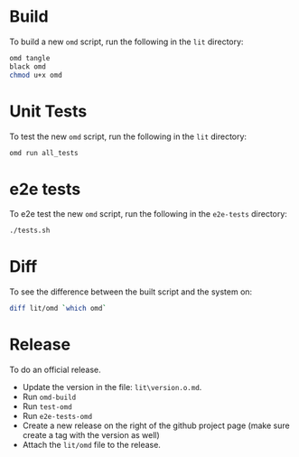 # Build

To build a new `omd` script, run the following in the `lit` directory:

```bash {name=build-omd dir=lit menu=true}
omd tangle
black omd
chmod u+x omd
```

# Unit Tests
To test the new `omd` script, run the following in the `lit` directory:

```bash {name=test-omd dir=lit menu=true}
omd run all_tests
```

# e2e tests

To e2e test the new `omd` script, run the following in the `e2e-tests` directory:

```bash {name=e2e-tests-omd dir=e2e-tests menu=true}
./tests.sh
```

# Diff

To see the difference between the built script and the system on:

```bash {name=diff menu=true}
diff lit/omd `which omd`
```

# Release

To do an official release.

- Update the version in the file: `lit\version.o.md`.
- Run `omd-build`
- Run `test-omd`
- Run `e2e-tests-omd`
- Create a new release on the right of the github project page (make sure create a tag with the version as well)
- Attach the `lit/omd` file to the release.
